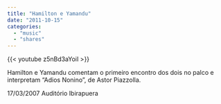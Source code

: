 ```yaml
---
title: "Hamilton e Yamandu"
date: "2011-10-15"
categories:
  - "music"
  - "shares"
---
```


{{< youtube z5nBd3aYoiI >}}

Hamilton e Yamandu comentam o primeiro encontro dos dois no palco e interpretam “Adios Nonino”, de Astor Piazzolla.

17/03/2007
Auditório Ibirapuera
